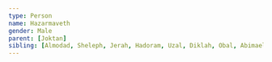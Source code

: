 ```yaml
---
type: Person
name: Hazarmaveth
gender: Male
parent: [Joktan]
sibling: [Almodad, Sheleph, Jerah, Hadoram, Uzal, Diklah, Obal, Abimael, Sheba Son Of Joktan, Ophir, Havilah Son Of Joktan, Jobab]
---
```

